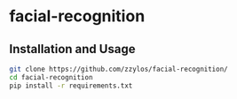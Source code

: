 # facial-recognition
## Installation and Usage
```bash
git clone https://github.com/zzylos/facial-recognition/
cd facial-recognition
pip install -r requirements.txt
```
